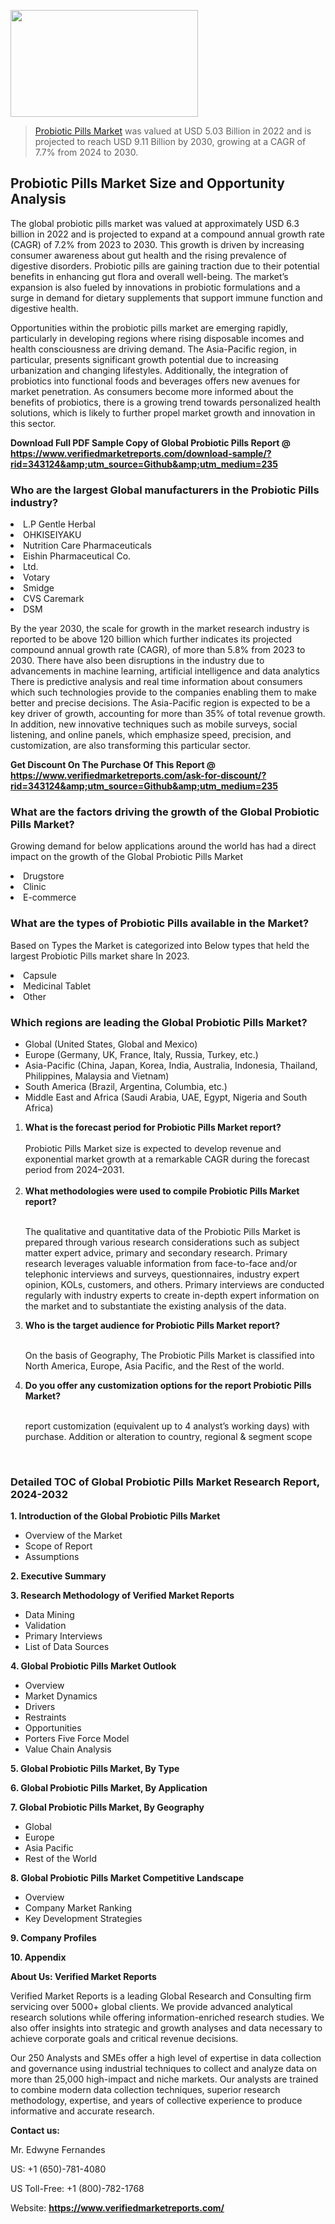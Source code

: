 <img src="https://ffe5etoiles.com/wp-content/uploads/2024/12/MST1-300x171.png" alt="" width="300" height="171" class="alignnone size-medium wp-image-20088" /><blockquote><p><p><a href="https://www.verifiedmarketreports.com/download-sample/?rid=343124&utm_source=Github&utm_medium=235" target="_blank">Probiotic Pills Market</a> was valued at USD 5.03 Billion in 2022 and is projected to reach USD 9.11 Billion by 2030, growing at a CAGR of 7.7% from 2024 to 2030.</p></blockquote><p><h2>Probiotic Pills Market Size and Opportunity Analysis</h2><p>The global probiotic pills market was valued at approximately USD 6.3 billion in 2022 and is projected to expand at a compound annual growth rate (CAGR) of 7.2% from 2023 to 2030. This growth is driven by increasing consumer awareness about gut health and the rising prevalence of digestive disorders. Probiotic pills are gaining traction due to their potential benefits in enhancing gut flora and overall well-being. The market’s expansion is also fueled by innovations in probiotic formulations and a surge in demand for dietary supplements that support immune function and digestive health.</p><p>Opportunities within the probiotic pills market are emerging rapidly, particularly in developing regions where rising disposable incomes and health consciousness are driving demand. The Asia-Pacific region, in particular, presents significant growth potential due to increasing urbanization and changing lifestyles. Additionally, the integration of probiotics into functional foods and beverages offers new avenues for market penetration. As consumers become more informed about the benefits of probiotics, there is a growing trend towards personalized health solutions, which is likely to further propel market growth and innovation in this sector.</p></p><p class=""><strong>Download Full PDF Sample Copy of Global Probiotic Pills Report @ <a href="https://www.verifiedmarketreports.com/download-sample/?rid=343124&amp;utm_source=Github&amp;utm_medium=235" target="_blank">https://www.verifiedmarketreports.com/download-sample/?rid=343124&amp;utm_source=Github&amp;utm_medium=235</a></strong></p><h3 id="" class="">Who are the largest Global manufacturers in the Probiotic Pills industry?</h3><p><li>L.P Gentle Herbal</li><li> OHKISEIYAKU</li><li> Nutrition Care Pharmaceuticals</li><li> Eishin Pharmaceutical Co.</li><li> Ltd.</li><li> Votary</li><li> Smidge</li><li> CVS Caremark</li><li> DSM</li></p><div class=""><div class="" dir="" data-message-author-role="" data-message-id="" data-message-model-slug=""><div class=""><div class=""><div class=""><div class="" dir="" data-message-author-role="" data-message-id="" data-message-model-slug=""><div class=""><div class=""><p>By the year 2030, the scale for growth in the market research industry is reported to be above 120 billion which further indicates its projected compound annual growth rate (CAGR), of more than 5.8% from 2023 to 2030. There have also been disruptions in the industry due to advancements in machine learning, artificial intelligence and data analytics There is predictive analysis and real time information about consumers which such technologies provide to the companies enabling them to make better and precise decisions. The Asia-Pacific region is expected to be a key driver of growth, accounting for more than 35% of total revenue growth. In addition, new innovative techniques such as mobile surveys, social listening, and online panels, which emphasize speed, precision, and customization, are also transforming this particular sector.</p><p><strong>Get Discount On The Purchase Of This Report @&nbsp; <a href="https://www.verifiedmarketreports.com/ask-for-discount/?rid=343124&amp;utm_source=Github&amp;utm_medium=235" target="_blank">https://www.verifiedmarketreports.com/ask-for-discount/?rid=343124&amp;utm_source=Github&amp;utm_medium=235</a></strong></p></div></div></div></div></div></div></div></div><h3 id="" class="">What are the factors driving the growth of the Global Probiotic Pills Market?</h3><p id="" class="">Growing demand for below applications around the world has had a direct impact on the growth of the Global Probiotic Pills Market</p><p id="" class=""><li>Drugstore</li><li> Clinic</li><li> E-commerce</li></p><h3 id="" class="">What are the types of Probiotic Pills available in the Market?</h3><p id="" class="">Based on Types the Market is categorized into Below types that held the largest Probiotic Pills market share In 2023.</p><p id="" class=""><li>Capsule</li><li> Medicinal Tablet</li><li> Other</li></p><h3 id="" class="">Which regions are leading the Global Probiotic Pills Market?</h3><ul><li>Global (United States, Global and Mexico)</li><li>Europe (Germany, UK, France, Italy, Russia, Turkey, etc.)</li><li>Asia-Pacific (China, Japan, Korea, India, Australia, Indonesia, Thailand, Philippines, Malaysia and Vietnam)</li><li>South America (Brazil, Argentina, Columbia, etc.)</li><li>Middle East and Africa (Saudi Arabia, UAE, Egypt, Nigeria and South Africa)</li></ul><p><ol><li><strong>What is the forecast period for Probiotic Pills Market report?<br /></strong><br /><span data-sheets-root="1" data-sheets-value="{&quot;1&quot;:2,&quot;2&quot;:&quot;XXXX size is expected to develop revenue and exponential market growth at a remarkable CAGR during the forecast period from 2024&ndash;2030.&quot;}" data-sheets-userformat="{&quot;2&quot;:12674,&quot;4&quot;:{&quot;1&quot;:2,&quot;2&quot;:16776960},&quot;10&quot;:2,&quot;11&quot;:0,&quot;15&quot;:&quot;Arial&quot;,&quot;16&quot;:12}">Probiotic Pills Market size is expected to develop revenue and exponential market growth at a remarkable CAGR during the forecast period from 2024&ndash;2031.</span><br /><br /></li><li><strong>What methodologies were used to compile Probiotic Pills Market report?<br /><br /></strong><p>The qualitative and quantitative data of the&nbsp;Probiotic Pills Market is prepared through various research considerations such as subject matter expert advice, primary and secondary research. Primary research leverages valuable information from face-to-face and/or telephonic interviews and surveys, questionnaires, industry expert opinion, KOLs, customers, and others. Primary interviews are conducted regularly with industry experts to create in-depth expert information on the market and to substantiate the existing analysis of the data.&nbsp;</p></li><li><strong>Who is the target audience for Probiotic Pills Market report?<br /><br /></strong><p>On the basis of Geography, The&nbsp;Probiotic Pills Market is classified into North America, Europe, Asia Pacific, and the Rest of the world.</p></li><li><strong>Do you offer any customization options for the report Probiotic Pills Market?<br /><br /></strong><p>report customization (equivalent up to 4 analyst&rsquo;s working days) with purchase. Addition or alteration to country, regional &amp; segment scope</p><p>&nbsp;</p></li></ol></p><h3 id="" class="">Detailed TOC of Global Probiotic Pills Market Research Report, 2024-2032</h3><p id="" class=""><strong>1. Introduction of the Global Probiotic Pills Market</strong></p><ul><li>Overview of the Market</li><li>Scope of Report</li><li>Assumptions</li></ul><p id="" class=""><strong>2. Executive Summary</strong></p><p id="" class=""><strong>3. Research Methodology of&nbsp;Verified Market Reports</strong></p><ul><li>Data Mining</li><li>Validation</li><li>Primary Interviews</li><li>List of Data Sources</li></ul><p id="" class=""><strong>4. Global Probiotic Pills Market Outlook</strong></p><ul><li>Overview</li><li>Market Dynamics</li><li>Drivers</li><li>Restraints</li><li>Opportunities</li><li>Porters Five Force Model</li><li>Value Chain Analysis</li></ul><p id="" class=""><strong>5. Global Probiotic Pills Market, By&nbsp;Type</strong></p><p id="" class=""><strong>6. Global Probiotic Pills Market, By Application</strong></p><p id="" class=""><strong>7. Global Probiotic Pills Market, By Geography</strong></p><ul><li>Global</li><li>Europe</li><li>Asia Pacific</li><li>Rest of the World</li></ul><p id="" class=""><strong>8. Global Probiotic Pills Market Competitive Landscape</strong></p><ul><li>Overview</li><li>Company Market Ranking</li><li>Key Development Strategies</li></ul><p id="" class=""><strong>9. Company Profiles</strong></p><p id="" class=""><strong>10. Appendix</strong></p><p id="" class=""><strong>About Us: Verified Market Reports</strong></p><p id="" class="">Verified Market Reports is a leading Global Research and Consulting firm servicing over 5000+ global clients. We provide advanced analytical research solutions while offering information-enriched research studies. We also offer insights into strategic and growth analyses and data necessary to achieve corporate goals and critical revenue decisions.</p><p id="" class="">Our 250 Analysts and SMEs offer a high level of expertise in data collection and governance using industrial techniques to collect and analyze data on more than 25,000 high-impact and niche markets. Our analysts are trained to combine modern data collection techniques, superior research methodology, expertise, and years of collective experience to produce informative and accurate research.</p><p id="" class=""><strong>Contact us:</strong></p><p id="" class="">Mr. Edwyne Fernandes</p><p id="" class="">US: +1 (650)-781-4080</p><p id="" class="">US Toll-Free: +1 (800)-782-1768</p><p id="" class="">Website: <a target="" data-test-app-aware-link=""><strong>https://www.verifiedmarketreports.com/</strong></a></p>
